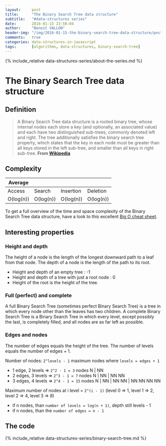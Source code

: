 ```yaml
---
layout:     post
title:      "The Binary Search Tree data structure"
subtitle:   "#data-structures series"
date:       2016-01-15 23:58:04
author:     "Benoit VALLON"
header-img: "/img/2016-01-15-the-binary-search-tree-data-structure/post-the-binary-search-tree-data-structure.jpg"
comments:   true
categories: data-structures-in-javascript
tags:       [algorithms, data-structures, binary-search-tree]
---
```


{% include_relative data-structures-series/about-the-series.md %}

# The Binary Search Tree data structure

## Definition

> A Binary Search Tree data structure is a rooted binary tree, whose internal nodes each store a key (and optionally, an associated value) and each have two distinguished sub-trees, commonly denoted left and right. The tree additionally satisfies the binary search tree property, which states that the key in each node must be greater than all keys stored in the left sub-tree, and smaller than all keys in right sub-tree.
**From [Wikipedia](https://en.wikipedia.org/wiki/Binary_search_tree)**

## Complexity

Average ||||
--- | --- | --- | ---
Access|Search|Insertion|Deletion
O(log(n)) | O(log(n)) | O(log(n)) | O(log(n))

To get a full overview of the time and space complexity of the Binary Search Tree data structure, have a look to this excellent [Big O cheat sheet](http://bigocheatsheet.com/).

## Interesting properties

### Height and depth

The height of a node is the length of the longest downward path to a leaf from that node. The depth of a node is the length of the path to its root.

- Height and depth of an empty tree : -1
- Height and depth of a tree with just a root node : 0
- Height of the root is the height of the tree.

### Full (perfect) and complete

A full Binary Search Tree (sometimes perfect Binary Search Tree) is a tree in which every node other than the leaves has two children. A complete Binary Search Tree is a Binary Search Tree in which every level, except possibly the last, is completely filled, and all nodes are as far left as possible.

### Edges and nodes

The number of edges equals the height of the tree.
The number of levels equals the number of edges + 1.

Number of nodes: `2^levels - 1` maximum nodes where `levels = edges + 1`

- 1 edge, 2 levels => `2^2 - 1 = 3` nodes N \| NN
- 2 edges, 3 levels => `2^3 - 1 = 7` nodes N \| NN \| NN NN
- 3 edges, 4 levels => `2^4 - 1 = 15` nodes N \| NN \| NN NN \| NN NN NN NN

Maximum number of nodes at i level = `2^(i - 1)` (level 0 => 1, level 1 => 2, level 2 => 4, level 3 => 8)

- if n nodes, than `number of levels = log(n + 1)`, depth still levels - 1
- if n nodes, than the `number of edges = n - 1`

## The code

{% include_relative data-structures-series/binary-search-tree.md %}
